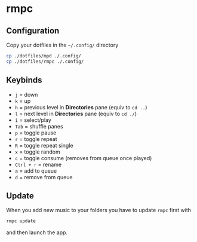 # rmpc

## Configuration
Copy your dotfiles in the `~/.config/` directory
```bash
cp ./dotfiles/mpd ./.config/
cp ./dotfiles/rmpc ./.config/
```

## Keybinds
- `j` = down 
- `k` = up 
- `h` = previous level in __Directories__ pane (equiv to `cd ..`) 
- `l` = next level in __Directories__ pane (equiv to `cd ./`) 
- `i` = select/play
- `Tab` = shuffle panes 
- `p` = toggle pause
- `r` = toggle repeat 
- `R` = toggle repeat single 
- `x` = toggle random 
- `c` = toggle consume (removes from queue once played) 
- `Ctrl + r` = rename 
- `a` = add to queue 
- `d` = remove from queue

## Update
When you add new music to your folders you have to update `rmpc` first with
```bash
rmpc update
```
and then launch the app.
